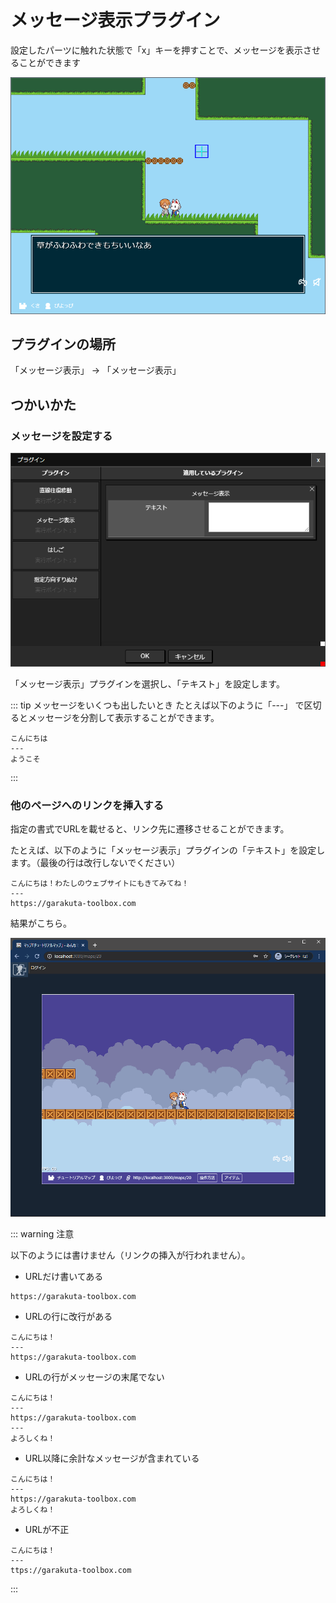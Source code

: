 # メッセージ表示プラグイン

設定したパーツに触れた状態で「x」キーを押すことで、メッセージを表示させることができます

![メッセージ](./images/message.png)

## プラグインの場所

「メッセージ表示」 -> 「メッセージ表示」

## つかいかた

### メッセージを設定する
![メッセージ表示プラグインの追加](./images/message_plugin.png)

「メッセージ表示」プラグインを選択し、「テキスト」を設定します。

::: tip メッセージをいくつも出したいとき
たとえば以下のように「---」 で区切るとメッセージを分割して表示することができます。

```
こんにちは
---
ようこそ
```
:::

### 他のページへのリンクを挿入する
指定の書式でURLを載せると、リンク先に遷移させることができます。

たとえば、以下のように「メッセージ表示」プラグインの「テキスト」を設定します。（最後の行は改行しないでください）


```
こんにちは！わたしのウェブサイトにもきてみてね！
---
https://garakuta-toolbox.com
```

結果がこちら。

![メッセージプラグインのリンク遷移機能](./images/linkto.gif)

::: warning 注意

以下のようには書けません（リンクの挿入が行われません）。

- URLだけ書いてある

```
https://garakuta-toolbox.com
```

- URLの行に改行がある

```
こんにちは！
---
https://garakuta-toolbox.com

```

- URLの行がメッセージの末尾でない

```
こんにちは！
---
https://garakuta-toolbox.com
---
よろしくね！
```

- URL以降に余計なメッセージが含まれている

```
こんにちは！
---
https://garakuta-toolbox.com
よろしくね！
```

- URLが不正

```
こんにちは！
---
ttps://garakuta-toolbox.com
```
:::
